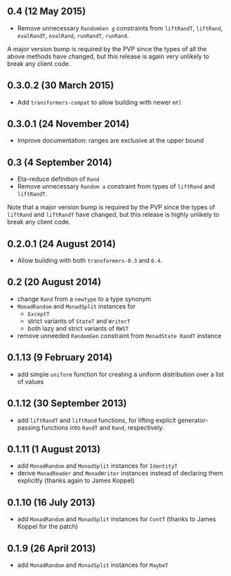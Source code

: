 0.4 (12 May 2015)
-----------------

  - Remove unnecessary `RandomGen g` constraints from `liftRandT`,
    `liftRand`, `evalRandT`, `evalRand`, `runRandT`, `runRand`.

  A major version bump is required by the PVP since the types of all
  the above methods have changed, but this release is again very
  unlikely to break any client code.

0.3.0.2 (30 March 2015)
-----------------------

  - Add `transformers-compat` to allow building with newer `mtl`

0.3.0.1 (24 November 2014)
--------------------------

  - Improve documentation: ranges are exclusive at the upper bound

0.3 (4 September 2014)
----------------------

  - Eta-reduce definition of `Rand`
  - Remove unnecessary `Random a` constraint from types of `liftRand`
    and `liftRandT`.

  Note that a major version bump is required by the PVP since the
  types of `liftRand` and `liftRandT` have changed, but this release
  is highly unlikely to break any client code.

0.2.0.1 (24 August 2014)
------------------------

  - Allow building with both `transformers-0.3` and `0.4`.

0.2 (20 August 2014)
--------------------

  - change `Rand` from a `newtype` to a type synonym
  - `MonadRandom` and `MonadSplit` instances for
      - `ExceptT`
	  - strict variants of `StateT` and `WriterT`
	  - both lazy and strict variants of `RWST`
  - remove unneeded `RandomGen` constraint from `MonadState RandT` instance

0.1.13 (9 February 2014)
------------------------

  - add simple `uniform` function for creating a uniform distribution
    over a list of values

0.1.12 (30 September 2013)
--------------------------

  - add `liftRandT` and `liftRand` functions, for lifting explicit
    generator-passing functions into `RandT` and `Rand`, respectively.

0.1.11 (1 August 2013)
----------------------

  - add `MonadRandom` and `MonadSplit` instances for `IdentityT`
  - derive `MonadReader` and `MonadWriter` instances instead of declaring
    them explicitly (thanks again to James Koppel)

0.1.10 (16 July 2013)
---------------------

  - add `MonadRandom` and `MonadSplit` instances for `ContT`
    (thanks to James Koppel for the patch)

0.1.9 (26 April 2013)
---------------------

  - add `MonadRandom` and `MonadSplit` instances for `MaybeT`
